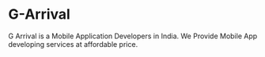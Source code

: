 # G-Arrival
G Arrival is a Mobile Application Developers in India. We Provide Mobile App developing services at affordable price. 
